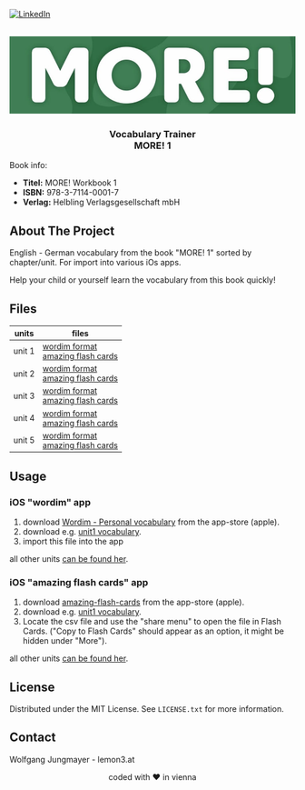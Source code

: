 <!-- PROJECT SHIELDS -->
[![LinkedIn][linkedin-shield]][linkedin-url]

<!-- PROJECT LOGO -->
<br />
<div align="center">
  <a href="https://github.com/lemon3/orfdl">
    <img src="https://raw.githubusercontent.com/lemon3/vocabulary/main/_assets/more.jpg" alt="Logo" width="640" height="auto">
  </a>
  <h3 align="center">Vocabulary Trainer<br>
  MORE! 1</h3>
</div>

Book info:
* **Titel:** MORE! Workbook 1
* **ISBN:**	978-3-7114-0001-7<br>
* **Verlag:**	Helbling Verlagsgesellschaft mbH<br>

## About The Project

English - German vocabulary from the book "MORE! 1" sorted by chapter/unit. For import into various iOs apps.

Help your child or yourself learn the vocabulary from this book quickly!

## Files
| units | files |
|-------|-------|
| unit 1 | [wordim format](https://raw.githubusercontent.com/lemon3/vocabulary/main/dist/wordim/more1-unit01.wordim) <br/>  [amazing flash cards](https://raw.githubusercontent.com/lemon3/vocabulary/main/dist/amazing-flash-cards/more1-unit01.csv) |
| unit 2 | [wordim format](https://raw.githubusercontent.com/lemon3/vocabulary/main/dist/wordim/more1-unit02.wordim) <br/>  [amazing flash cards](https://raw.githubusercontent.com/lemon3/vocabulary/main/dist/amazing-flash-cards/more1-unit02.csv) |
| unit 3 | [wordim format](https://raw.githubusercontent.com/lemon3/vocabulary/main/dist/wordim/more1-unit03.wordim) <br/>  [amazing flash cards](https://raw.githubusercontent.com/lemon3/vocabulary/main/dist/amazing-flash-cards/more1-unit03.csv) |
| unit 4 | [wordim format](https://raw.githubusercontent.com/lemon3/vocabulary/main/dist/wordim/more1-unit04.wordim) <br/>  [amazing flash cards](https://raw.githubusercontent.com/lemon3/vocabulary/main/dist/amazing-flash-cards/more1-unit04.csv) |
| unit 5 | [wordim format](https://raw.githubusercontent.com/lemon3/vocabulary/main/dist/wordim/more1-unit05.wordim) <br/>  [amazing flash cards](https://raw.githubusercontent.com/lemon3/vocabulary/main/dist/amazing-flash-cards/more1-unit05.csv) |

## Usage
### iOS "wordim" app
1) download [Wordim - Personal vocabulary](https://apps.apple.com/us/app/wordim-personal-vocabulary/id1662281843) from the app-store (apple).
2) download e.g. [unit1 vocabulary](https://github.com/lemon3/vocabulary/blob/main/dist/wordim/more1-unit01.wordim).
3) import this file into the app

all other units [can be found her](https://github.com/lemon3/vocabulary/tree/main/dist/wordim).

### iOS "amazing flash cards" app
1) download [amazing-flash-cards](https://apps.apple.com/at/app/amazing-flash-cards/id1511674871) from the app-store (apple).
2) download e.g. [unit1 vocabulary](https://github.com/lemon3/vocabulary/blob/main/dist/amazing-flash-cards/more1-unit01.csv).
3) Locate the csv file and use the "share menu" to open the file in Flash Cards. ("Copy to Flash Cards" should appear as an option, it might be hidden under "More").

all other units [can be found her](https://github.com/lemon3/vocabulary/tree/main/dist/amazing-flash-cards).


## License
Distributed under the MIT License. See `LICENSE.txt` for more information.

<!-- CONTACT -->
## Contact
Wolfgang Jungmayer - lemon3.at

<div align="center">coded with ❤ in vienna</div>

<!-- MARKDOWN LINKS & IMAGES -->
[linkedin-shield]: https://img.shields.io/badge/-LinkedIn-black.svg?style=for-the-badge&logo=linkedin&colorB=555
[linkedin-url]: https://www.linkedin.com/in/wolfgangjungmayer/
